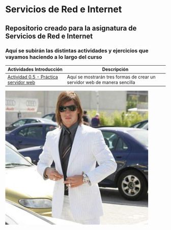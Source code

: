 # Servicios de Red e Internet
## Repositorio creado para la asignatura de Servicios de Red e Internet
### Aquí se subirán las distintas actividades y ejercicios que vayamos haciendo a lo largo del curso


**Actividades Introducción** | **Descripción**
------------------------------ | ----------------
[Actividad 0.5 - Práctica servidor web](/TEMA_0/) | Aquí se mostrarán tres formas de crear un servidor web de manera sencilla



![IGNACIO](/LOGO/canelita.jpeg)
